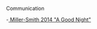 Communication

-<a href = "https://tracielin.github.io/PICU_Resources/Miller-Smith%202014%20-%20A%20Good%20Night.pdf"> Miller-Smith 2014 "A Good Night" </a>
